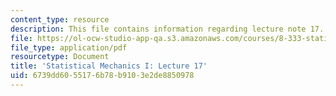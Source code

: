 ```yaml
---
content_type: resource
description: This file contains information regarding lecture note 17.
file: https://ol-ocw-studio-app-qa.s3.amazonaws.com/courses/8-333-statistical-mechanics-i-statistical-mechanics-of-particles-fall-2013/6739dd6055176b78b9103e2de8850978_MIT8_333F13_Lec17.pdf
file_type: application/pdf
resourcetype: Document
title: 'Statistical Mechanics I: Lecture 17'
uid: 6739dd60-5517-6b78-b910-3e2de8850978
---
```

